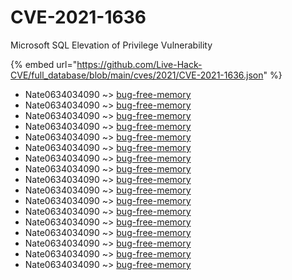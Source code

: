 # CVE-2021-1636

Microsoft SQL Elevation of Privilege Vulnerability

{% embed url="https://github.com/Live-Hack-CVE/full_database/blob/main/cves/2021/CVE-2021-1636.json" %}


* Nate0634034090 ~> [bug-free-memory](https://www.alice-snow.ru/2021/database/cve-2021-1636/bug-free-memory-nate0634034090)
* Nate0634034090 ~> [bug-free-memory](https://www.alice-snow.ru/2021/database/cve-2021-1636/bug-free-memory-nate0634034090)
* Nate0634034090 ~> [bug-free-memory](https://www.alice-snow.ru/2021/database/cve-2021-1636/bug-free-memory-nate0634034090)
* Nate0634034090 ~> [bug-free-memory](https://www.alice-snow.ru/2021/database/cve-2021-1636/bug-free-memory-nate0634034090)
* Nate0634034090 ~> [bug-free-memory](https://www.alice-snow.ru/2021/database/cve-2021-1636/bug-free-memory-nate0634034090)
* Nate0634034090 ~> [bug-free-memory](https://www.alice-snow.ru/2021/database/cve-2021-1636/bug-free-memory-nate0634034090)
* Nate0634034090 ~> [bug-free-memory](https://www.alice-snow.ru/2021/database/cve-2021-1636/bug-free-memory-nate0634034090)
* Nate0634034090 ~> [bug-free-memory](https://www.alice-snow.ru/2021/database/cve-2021-1636/bug-free-memory-nate0634034090)
* Nate0634034090 ~> [bug-free-memory](https://www.alice-snow.ru/2021/database/cve-2021-1636/bug-free-memory-nate0634034090)
* Nate0634034090 ~> [bug-free-memory](https://www.alice-snow.ru/2021/database/cve-2021-1636/bug-free-memory-nate0634034090)
* Nate0634034090 ~> [bug-free-memory](https://www.alice-snow.ru/2021/database/cve-2021-1636/bug-free-memory-nate0634034090)
* Nate0634034090 ~> [bug-free-memory](https://www.alice-snow.ru/2021/database/cve-2021-1636/bug-free-memory-nate0634034090)
* Nate0634034090 ~> [bug-free-memory](https://www.alice-snow.ru/2021/database/cve-2021-1636/bug-free-memory-nate0634034090)
* Nate0634034090 ~> [bug-free-memory](https://www.alice-snow.ru/2021/database/cve-2021-1636/bug-free-memory-nate0634034090)
* Nate0634034090 ~> [bug-free-memory](https://www.alice-snow.ru/2021/database/cve-2021-1636/bug-free-memory-nate0634034090)
* Nate0634034090 ~> [bug-free-memory](https://www.alice-snow.ru/2021/database/cve-2021-1636/bug-free-memory-nate0634034090)
* Nate0634034090 ~> [bug-free-memory](https://www.alice-snow.ru/2021/database/cve-2021-1636/bug-free-memory-nate0634034090)